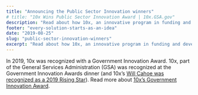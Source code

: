 ```yaml
---
title: "Announcing the Public Sector Innovation winners"
# title: "10x Wins Public Sector Innovation Award | 10x.GSA.gov"
description: "Read about how 10x, an innovative program in funding and developing technology solutions that serve the public, was recognized with a 2019 Public Sector Innovation award."
footer: "every-solution-starts-as-an-idea"
date: "2019-08-25"
slug: "public-sector-innovation-winners"
excerpt: "Read about how 10x, an innovative program in funding and developing technology solutions that serve the public, was recognized with a 2019 Public Sector Innovation award."
---
```

In 2019, 10x was recognized with a Government Innovation Award. 10x, part of the General Services Administration (GSA) was recognized at the Government Innovation Awards dinner (and 10x’s [Will Cahoe was recognized as a 2019 Rising Star](https://fcw.com/articles/2019/08/26/rising-stars-2019.aspx)). Read more about [10x’s Government Innovation Award](https://gcn.com/articles/2019/08/26/government-innovation-awards-2019.aspx).
